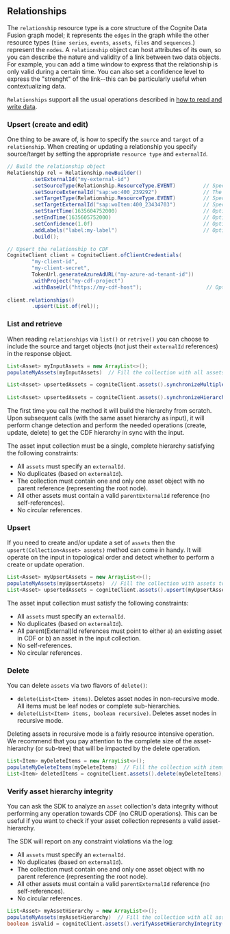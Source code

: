## Relationships

The `relationship` resource type is a core structure of the Cognite Data Fusion graph model; it represents the `edges` 
in the graph while the other resource types (`time series`, `events`, `assets`, `files` and `sequences`.) represent 
the `nodes`. A `relationship` object can host attributes of its own, so you can describe the nature and validity 
of a link between two data objects. For example, you can add a time window to express that the relationship is only 
valid during a certain time. You can also set a confidence level to express the "strenght" of the link--this can be 
particularly useful when contextualizing data.

`Relationships` support all the usual operations described in [how to read and write data](readAndWriteData.md). 

### Upsert (create and edit)

One thing to be aware of, is how to specify the `source` and `target` of a `relationship`. When creating or updating 
a relationship you specify source/target by setting the appropriate `resource type` and `externalId`.
```java
// Build the relationship object
Relationship rel = Relationship.newBuilder()
        .setExternalId("my-external-id")
        .setSourceType(Relationship.ResourceType.EVENT)         // Specify the source resource type
        .setSourceExternalId("sap:wo:400_239292")               // The source externalId
        .setTargetType(Relationship.ResourceType.EVENT)         // Specify the target resource type
        .setTargetExternalId("sap:woItem:400_23434703")         // Specify the target externalId
        .setStartTime(1635604752000)                            // Optional: start time in epoch ms
        .setEndTime(1635605752000)                              // Optional: end time in epoch ms
        .setConfidence(1.0f)                                    // Optional: confidence level 0 - 1
        .addLabels("label:my-label")                            // Optional: add labels via externalId
        .build();

// Upsert the relationship to CDF
CogniteClient client = CogniteClient.ofClientCredentials(
        "my-client-id",
        "my-client-secret",
        TokenUrl.generateAzureAdURL("my-azure-ad-tenant-id"))
        .withProject("my-cdf-project")
        .withBaseUrl("https://my-cdf-host");                     // Optional
        
client.relationships()
        .upsert(List.of(rel));
```

### List and retrieve

When reading `relationships` via `list()` or `retrive()` you can choose to include the source and target objects
(not just their `externalId` references) in the response object. 

```java
List<Asset> myInputAssets = new ArrayList<>();
populateMyAssets(myInputAssets)  // Fill the collection with all assets

List<Asset> upsertedAssets = cogniteClient.assets().synchronizeMultipleHierarchies(myInputAssets);    // can be multiple hierarchies
        
List<Asset> upsertedAssets = cogniteClient.assets().synchronizeHierarchy(myInputAssets);        // only a single hierarchy
```

The first time you call the method it will build the hierarchy from scratch. Upon subsequent calls (with the same 
asset hierarchy as input), it will perform change detection and perform the needed operations (create, update, delete) 
to get the CDF hierarchy in sync with the input. 

The asset input collection must be a single, complete hierarchy satisfying the following constraints:
- All `assets` must specify an `externalId`.
- No duplicates (based on `externalId`).
- The collection must contain one and only one asset object with no parent reference (representing the root node).
- All other assets must contain a valid `parentExternalId` reference (no self-references).
- No circular references.

### Upsert
If you need to create and/or update a set of `assets` then the `upsert(Collection<Asset> assets)` method can 
come in handy. It will operate on the input in topological order and detect whether to perform a create or update 
operation. 

```java
List<Asset> myUpsertAssets = new ArrayList<>();
populateMyAssets(myUpsertAssets)  // Fill the collection with assets to upsert
List<Asset> upsertedAssets = cogniteClient.assets().upsert(myUpsertAssets);
```

The asset input collection must satisfy the following constraints:
- All `assets` must specify an `externalId`.
- No duplicates (based on `externalId`).
- All parent(External)Id references must point to either a) an existing asset in CDF or b) an asset in the input collection.
- No self-references.
- No circular references.

### Delete
You can delete `assets` via two flavors of `delete()`:
- `delete(List<Item> items)`. Deletes asset nodes in non-recursive mode. All items must be leaf nodes or complete sub-hierarchies.
- `delete(List<Item> items, boolean recursive)`. Deletes asset nodes in recursive mode.

Deleting assets in recursive mode is a fairly resource intensive operation. We recommend that you pay attention to the
complete size of the asset-hierarchy (or sub-tree) that will be impacted by the delete operation.

```java
List<Item> myDeleteItems = new ArrayList<>();
populateMyDeleteItems(myDeleteItems)  // Fill the collection with items to delete
List<Item> deletedItems = cogniteClient.assets().delete(myDeleteItems);
```

### Verify asset hierarchy integrity
You can ask the SDK to analyze an `asset` collection's data integrity without performing any operation towards CDF (no 
CRUD operations). This can be useful if you want to check if your asset collection represents a valid asset-hierarchy.

The SDK will report on any constraint violations via the log:
- All `assets` must specify an `externalId`.
- No duplicates (based on `externalId`).
- The collection must contain one and only one asset object with no parent reference (representing the root node).
- All other assets must contain a valid `parentExternalId` reference (no self-references).
- No circular references.

```java
List<Asset> myAssetHierarchy = new ArrayList<>();
populateMyAssets(myAssetHierarchy)  // Fill the collection with all assets
boolean isValid = cogniteClient.assets().verifyAssetHierarchyIntegrity(myInputAssets);
```

